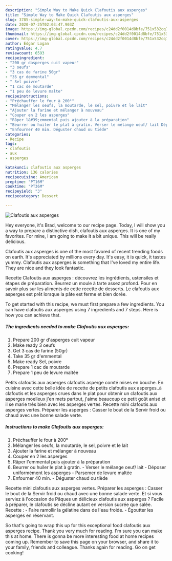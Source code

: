 ```yaml
---
description: "Simple Way to Make Quick Clafoutis aux asperges"
title: "Simple Way to Make Quick Clafoutis aux asperges"
slug: 3785-simple-way-to-make-quick-clafoutis-aux-asperges
date: 2020-07-25T02:03:47.903Z
image: https://img-global.cpcdn.com/recipes/c24dd2f0014d8bfe/751x532cq70/clafoutis-aux-asperges-photo-principale-de-la-recette.jpg
thumbnail: https://img-global.cpcdn.com/recipes/c24dd2f0014d8bfe/751x532cq70/clafoutis-aux-asperges-photo-principale-de-la-recette.jpg
cover: https://img-global.cpcdn.com/recipes/c24dd2f0014d8bfe/751x532cq70/clafoutis-aux-asperges-photo-principale-de-la-recette.jpg
author: Edgar Logan
ratingvalue: 4.7
reviewcount: 6593
recipeingredient:
- "200 gr dasperges cuit vapeur"
- "3 oeufs"
- "3 cas de farine 50gr"
- "35 gr demmental"
- " Sel poivre"
- "1 cac de moutarde"
- "1 peu de levure malte"
recipeinstructions:
- "Préchauffer le four à 200°"
- "Mélanger les oeufs, la moutarde, le sel, poivre et le lait"
- "Ajouter la farine et mélanger à nouveau"
- "Couper en 2 les asperges"
- "Râper l&#39;emmental puis ajouter à la préparation"
- "Beurrer ou huiler le plat à gratin. Verser le mélange oeuf/ lait Déposer uniformément les asperges Parsemer de levure maltée"
- "Enfourner 40 min. Déguster chaud ou tiède"
categories:
- Recipe
tags:
- clafoutis
- aux
- asperges

katakunci: clafoutis aux asperges 
nutrition: 136 calories
recipecuisine: American
preptime: "PT16M"
cooktime: "PT36M"
recipeyield: "3"
recipecategory: Dessert

---
```



![Clafoutis aux asperges](https://img-global.cpcdn.com/recipes/c24dd2f0014d8bfe/751x532cq70/clafoutis-aux-asperges-photo-principale-de-la-recette.jpg)

Hey everyone, it's Brad, welcome to our recipe page. Today, I will show you a way to prepare a distinctive dish, clafoutis aux asperges. It is one of my favorites. For mine, I am going to make it a bit unique. This will be really delicious.

Clafoutis aux asperges is one of the most favored of recent trending foods on earth. It's appreciated by millions every day. It's easy, it is quick, it tastes yummy. Clafoutis aux asperges is something that I've loved my entire life. They are nice and they look fantastic.

Recette Clafoutis aux asperges : découvrez les ingrédients, ustensiles et étapes de préparation. Beurrez un moule à tarte assez profond. Pour en savoir plus sur les aliments de cette recette de desserts. Le clafoutis aux asperges est prêt lorsque la pâte est ferme et bien dorée.


To get started with this recipe, we must first prepare a few ingredients. You can have clafoutis aux asperges using 7 ingredients and 7 steps. Here is how you can achieve that.

<!--inarticleads1-->

##### The ingredients needed to make Clafoutis aux asperges:

1. Prepare 200 gr d&#39;asperges cuit vapeur
1. Make ready 3 oeufs
1. Get 3 cas de farine (50gr)
1. Take 35 gr d&#39;emmental
1. Make ready  Sel, poivre
1. Prepare 1 cac de moutarde
1. Prepare 1 peu de levure maltée


Petits clafoutis aux asperges clafoutis asperge comté mises en bouche. En cuisine avec cette belle idée de recette de petits clafoutis aux asperges..à clafoutis et les asperges crues dans le plat pour obtenir un clafoutis aux asperges moelleux j&#39;en mets partout, j&#39;aime beaucoup ce petit goût anisé et il se marie très bien avec les asperges vertes. Recette mini clafoutis aux asperges vertes. Préparer les asperges : Casser le bout de la Servir froid ou chaud avec une bonne salade verte. 

<!--inarticleads2-->

##### Instructions to make Clafoutis aux asperges:

1. Préchauffer le four à 200°
1. Mélanger les oeufs, la moutarde, le sel, poivre et le lait
1. Ajouter la farine et mélanger à nouveau
1. Couper en 2 les asperges
1. Râper l&#39;emmental puis ajouter à la préparation
1. Beurrer ou huiler le plat à gratin. - Verser le mélange oeuf/ lait - Déposer uniformément les asperges - Parsemer de levure maltée
1. Enfourner 40 min. - Déguster chaud ou tiède


Recette mini clafoutis aux asperges vertes. Préparer les asperges : Casser le bout de la Servir froid ou chaud avec une bonne salade verte. Et si vous serviez à l&#39;occasion de Pâques un délicieux clafoutis aux asperges ? Facile à préparer, le clafoutis se décline autant en version sucrée que salée. Recette : - Faire ramollir la gélatine dans de l&#39;eau froide. - Égoutter les asperges en réservant. 

So that's going to wrap this up for this exceptional food clafoutis aux asperges recipe. Thank you very much for reading. I'm sure you can make this at home. There is gonna be more interesting food at home recipes coming up. Remember to save this page on your browser, and share it to your family, friends and colleague. Thanks again for reading. Go on get cooking!
